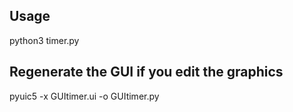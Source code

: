 


## Usage
 python3 timer.py 

## Regenerate the GUI if you edit the graphics
 pyuic5 -x GUItimer.ui -o GUItimer.py 

